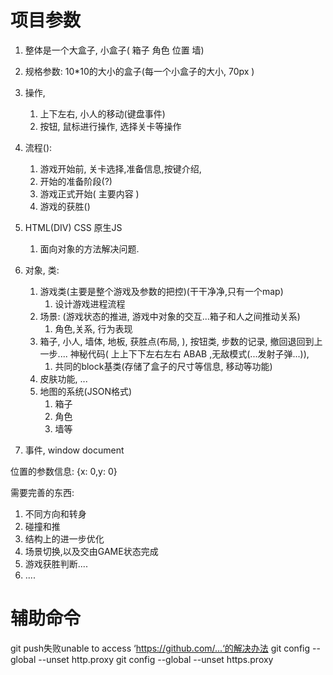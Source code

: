 # 项目参数

1. 整体是一个大盒子, 小盒子( 箱子 角色 位置 墙)

2. 规格参数:  10*10的大小的盒子(每一个小盒子的大小, 70px )
3. 操作,
   1.  上下左右, 小人的移动(键盘事件)
   2. 按钮, 鼠标进行操作, 选择关卡等操作
4. 流程(): 
   1. 游戏开始前, 关卡选择,准备信息,按键介绍,
   2. 开始的准备阶段(?)
   3. 游戏正式开始( 主要内容 )
   4. 游戏的获胜()
5. HTML(DIV) CSS 原生JS
   1. 面向对象的方法解决问题.
6. 对象, 类: 
   1. 游戏类(主要是整个游戏及参数的把控)(干干净净,只有一个map)
      1. 设计游戏进程流程
   2. 场景: (游戏状态的推进, 游戏中对象的交互...箱子和人之间推动关系)
      1. 角色,关系, 行为表现
   3. 箱子, 小人, 墙体, 地板, 获胜点(布局, ), 按钮类, 步数的记录, 撤回退回到上一步.... 神秘代码( 上上下下左右左右 ABAB ,无敌模式(...发射子弹...)), 
      1. 共同的block基类(存储了盒子的尺寸等信息, 移动等功能)
   4. 皮肤功能, ...
   5. 地图的系统(JSON格式)
      1. 箱子
      2. 角色
      3. 墙等
7. 事件, window document



位置的参数信息: {x: 0,y: 0}

需要完善的东西:

1. 不同方向和转身
2. 碰撞和推
3. 结构上的进一步优化
4. 场景切换,以及交由GAME状态完成
5. 游戏获胜判断....
6. ....

# 辅助命令
git push失败unable to access ‘https://github.com/...‘的解决办法
git config --global --unset http.proxy
git config --global --unset https.proxy
